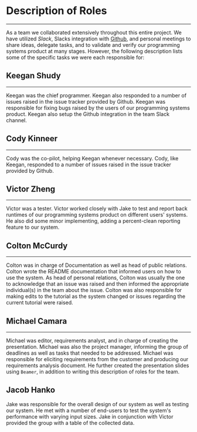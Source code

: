 # Description of Roles
______

As a team we collaborated extensively throughout this entire project.
We have utilized *Slack*, Slacks integration with
[Github](https://github.com/), and personal meetings to share
ideas, delegate tasks, and to validate and verify our programming
systems product at many stages. However, the following description
lists some of the specific tasks we were each responsible for:

## Keegan Shudy
______

Keegan was the chief programmer. Keegan also responded to a number of
issues raised in the issue tracker provided by Github. Keegan was
responsible for fixing bugs raised by the users of our programming
systems product. Keegan also setup the Github integration in the team
Slack channel.

## Cody Kinneer
______

Cody was the co-pilot, helping Keegan whenever necessary. Cody, like
Keegan, responded to a number of issues raised in the issue tracker
provided by Github.

## Victor Zheng
______

Victor was a tester. Victor worked closely with Jake to test and report
back runtimes of our programming systems product on different users'
systems. He also did some minor implementing, adding a percent-clean
reporting feature to our system.

## Colton McCurdy
______

Colton was in charge of Documentation as well as head of public
relations. Colton wrote the README documentation that informed users on
how to use the system. As head of personal relations, Colton was usually
the one to acknowledge that an issue was raised and then informed the
appropriate individual(s) in the team about the issue. Colton was also
responsible for making edits to the tutorial as the system changed or
issues regarding the current tutorial were raised.

## Michael Camara
______

Michael was editor, requirements analyst, and in charge of creating the
presentation. Michael was also the project manager, informing the group
of deadlines as well as tasks that needed to be addressed.
Michael was responsible for eliciting requirements from the customer and
producing our requirements analysis document.  He further created the
presentation slides using `Beamer`, in addition to writing this
description of roles for the team.

## Jacob Hanko

Jake was responsible for the overall design of our system as well as
testing our system. He met with a number of end-users to test the
system's performance with varying input sizes. Jake in conjunction with
Victor provided the group with a table of the collected data.

